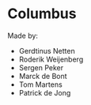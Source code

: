 # Columbus

Made by: 
- Gerdtinus Netten
- Roderik Weijenberg
- Sergen Peker
- Marck de Bont
- Tom Martens
- Patrick de Jong
